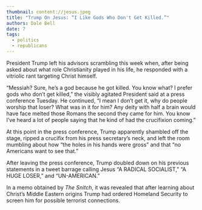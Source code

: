 ```yaml
---
thumbnail: content://jesus.jpeg
title: "Trump On Jesus: “I Like Gods Who Don't Get Killed.”"
authors: Dale Bell
date: 7
tags:
  - politics
  - republicans
---
```


President Trump left his advisors scrambling this week when, after being asked about what role Christianity played in his life, he responded with a vitriolic rant targeting Christ himself.

“Messiah? Sure, he’s a god because he got killed. You know what? I prefer gods who don’t get killed,” the visibly agitated President said at a press conference Tuesday. He continued, “I mean I don’t get it, why do people worship that loser? What was in it for him? Any deity with half a brain would have face melted those Romans the second they came for him. You know I’ve heard a lot of people saying that he kind of had the crucifixion coming.”

At this point in the press conference, Trump apparently shambled off the stage, ripped a crucifix from his press secretary’s neck, and left the room mumbling about how “the holes in his hands were gross” and that “no Americans want to see that.”

After leaving the press conference, Trump doubled down on his previous statements in a tweet barrage calling Jesus “A RADICAL SOCIALIST,” “A HUGE LOSER,” and “UN-AMERICAN.” 

In a memo obtained by *The Snitch*, it was revealed that after learning about Christ’s Middle Eastern origins Trump had ordered Homeland Security to screen him for possible terrorist connections.
